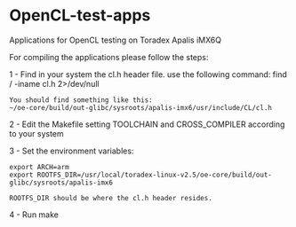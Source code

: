 # OpenCL-test-apps
Applications for OpenCL testing on Toradex Apalis iMX6Q

For compiling the applications please follow the steps:

1 - Find in your system the cl.h header file. use the following command:
    find / -iname cl.h 2>/dev/null
    
    You should find something like this:
    ~/oe-core/build/out-glibc/sysroots/apalis-imx6/usr/include/CL/cl.h

2 - Edit the Makefile setting TOOLCHAIN and CROSS_COMPILER according to your system

3 - Set the environment variables:

    export ARCH=arm
    export ROOTFS_DIR=/usr/local/toradex-linux-v2.5/oe-core/build/out-glibc/sysroots/apalis-imx6
    
    ROOTFS_DIR should be where the cl.h header resides.

4 - Run make
    
    
